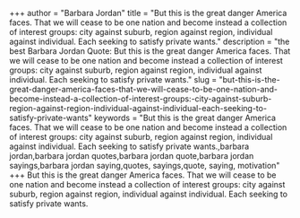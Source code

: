 +++
author = "Barbara Jordan"
title = "But this is the great danger America faces. That we will cease to be one nation and become instead a collection of interest groups: city against suburb, region against region, individual against individual. Each seeking to satisfy private wants."
description = "the best Barbara Jordan Quote: But this is the great danger America faces. That we will cease to be one nation and become instead a collection of interest groups: city against suburb, region against region, individual against individual. Each seeking to satisfy private wants."
slug = "but-this-is-the-great-danger-america-faces-that-we-will-cease-to-be-one-nation-and-become-instead-a-collection-of-interest-groups:-city-against-suburb-region-against-region-individual-against-individual-each-seeking-to-satisfy-private-wants"
keywords = "But this is the great danger America faces. That we will cease to be one nation and become instead a collection of interest groups: city against suburb, region against region, individual against individual. Each seeking to satisfy private wants.,barbara jordan,barbara jordan quotes,barbara jordan quote,barbara jordan sayings,barbara jordan saying,quotes, sayings,quote, saying, motivation"
+++
But this is the great danger America faces. That we will cease to be one nation and become instead a collection of interest groups: city against suburb, region against region, individual against individual. Each seeking to satisfy private wants.
